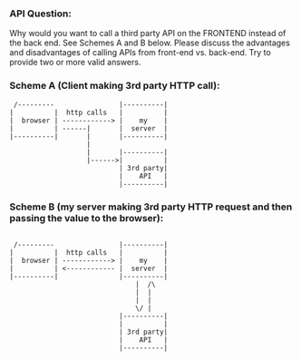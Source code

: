 ### API Question:

Why would you want to call a third party API on the FRONTEND instead of the back end.  See Schemes A and B below.  Please discuss the advantages and disadvantages of calling APIs from front-end vs. back-end. Try to provide two or more valid answers.


### Scheme A (Client making 3rd party HTTP call):
```
 /---------                |----------|
|          |  http calls   |          |
|  browser | ------------> |    my    |
|          | ------|       |  server  |
|----------|       |       |----------|
                   |
                   |       |----------|
                   |------>|          |
                           | 3rd party|
                           |    API   |
                           |----------|

```

### Scheme B (my server making 3rd party HTTP request and then passing the value to the browser):

```

 /---------                |----------|
|          |  http calls   |          |
|  browser | ------------> |    my    |
|          | <------------ |  server  |
|----------|               |----------|
                               |  /\
                               |  |
                               |  |
                               \/ |
                           |----------|
                           |          |
                           | 3rd party|
                           |    API   |
                           |----------|

```


